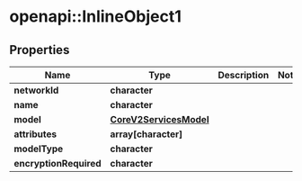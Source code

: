 # openapi::InlineObject1

## Properties
Name | Type | Description | Notes
------------ | ------------- | ------------- | -------------
**networkId** | **character** |  | 
**name** | **character** |  | 
**model** | [**CoreV2ServicesModel**](_core_v2_services_model.md) |  | 
**attributes** | **array[character]** |  | 
**modelType** | **character** |  | 
**encryptionRequired** | **character** |  | 


